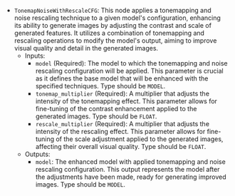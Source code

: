- `TonemapNoiseWithRescaleCFG`: This node applies a tonemapping and noise rescaling technique to a given model's configuration, enhancing its ability to generate images by adjusting the contrast and scale of generated features. It utilizes a combination of tonemapping and rescaling operations to modify the model's output, aiming to improve visual quality and detail in the generated images.
    - Inputs:
        - `model` (Required): The model to which the tonemapping and noise rescaling configuration will be applied. This parameter is crucial as it defines the base model that will be enhanced with the specified techniques. Type should be `MODEL`.
        - `tonemap_multiplier` (Required): A multiplier that adjusts the intensity of the tonemapping effect. This parameter allows for fine-tuning of the contrast enhancement applied to the generated images. Type should be `FLOAT`.
        - `rescale_multiplier` (Required): A multiplier that adjusts the intensity of the rescaling effect. This parameter allows for fine-tuning of the scale adjustment applied to the generated images, affecting their overall visual quality. Type should be `FLOAT`.
    - Outputs:
        - `model`: The enhanced model with applied tonemapping and noise rescaling configuration. This output represents the model after the adjustments have been made, ready for generating improved images. Type should be `MODEL`.
